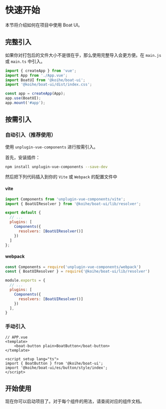 # 快速开始

本节将介绍如何在项目中使用 Boat UI。

## 完整引入

如果你对打包后的文件大小不是很在乎，那么使用完整导入会更方便。在 `main.js` 或 `main.ts` 中引入。

```javascript
import { createApp } from 'vue';
import App from './App.vue';
import BoatUI from '@koihe/boat-ui';
import '@koihe/boat-ui/dist/index.css';

const app = createApp(App);
app.use(BoatUI);
app.mount('#app');
```

## 按需引入

### 自动引入（推荐使用）

使用 `unplugin-vue-components` 进行按需引入。

首先，安装插件：

```bash
npm install unplugin-vue-components --save-dev
```

然后把下列代码插入到你的 `Vite` 或 `Webpack` 的配置文件中

#### vite

```javascript
import Components from 'unplugin-vue-components/vite';
import { BoatUIResolver } from '@koihe/boat-ui/lib/resolver';

export default {
  // ...
  plugins: [
    Components({
      resolvers: [BoatUIResolver()]
    })
  ]
};
```

#### webpack

```javascript
const Components = require('unplugin-vue-components/webpack')
const { BoatUIResolver } = require('@koihe/boat-ui/lib/resolver')

module.exports = {
  // ...
  plugins: [
    Components({
      resolvers: [BoatUIResolver()]
    })
  ],
}
```

### 手动引入

```vue
// APP.vue
<template>
    <boat-button plain>BoatButton</boat-button>
</template>

<script setup lang="ts">
import { BoatButton } from '@koihe/boat-ui';
import '@koihe/boat-ui/es/button/style/index';
</script>
```

## 开始使用

现在你可以启动项目了。对于每个组件的用法，请查阅对应的组件文档。
